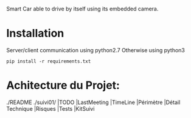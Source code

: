 Smart Car able to drive by itself using its embedded camera.

# Installation

Server/client communication using python2.7
Otherwise using python3

`pip install -r requirements.txt`

# Achitecture du Projet:
./README
./suivi01/
  |TODO
  |LastMeeting
  |TimeLine
  |Périmètre
  |Détail Technique
  |Risques
  |Tests
  |KitSuivi
